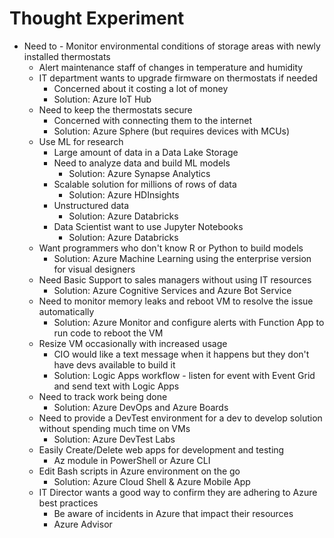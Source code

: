 # Thought Experiment

- Need to - Monitor environmental conditions of storage areas with newly installed thermostats
	- Alert maintenance staff of changes in temperature and humidity
	- IT department wants to upgrade firmware on thermostats if needed
		- Concerned about it costing a lot of money
		- Solution: Azure IoT Hub
	- Need to keep the thermostats secure
		- Concerned with connecting them to the internet
		- Solution: Azure Sphere (but requires devices with MCUs)
	- Use ML for research
		- Large amount of data in a Data Lake Storage
		- Need to analyze data and build ML models 
			- Solution: Azure Synapse Analytics
		- Scalable solution for millions of rows of data
			- Solution: Azure HDInsights
		- Unstructured data
			- Solution: Azure Databricks
		- Data Scientist want to use Jupyter Notebooks
			- Solution: Azure Databricks
	- Want programmers who don't know R or Python to build models
		- Solution: Azure Machine Learning using the enterprise version for visual designers
	- Need Basic Support to sales managers without using IT resources
		- Solution: Azure Cognitive Services and Azure Bot Service
	- Need to monitor memory leaks and reboot VM to resolve the issue automatically
		- Solution: Azure Monitor and configure alerts with Function App to run code to reboot the VM 
	- Resize VM occasionally with increased usage
		- CIO would like a text message when it happens but they don't have devs available to build it
		- Solution: Logic Apps workflow - listen for event with Event Grid and send text with Logic Apps
	- Need to track work being done
		- Solution: Azure DevOps and Azure Boards
	- Need to provide a DevTest environment for a dev to develop solution without spending much time on VMs
		- Solution: Azure DevTest Labs
	- Easily Create/Delete web apps for development and testing
		- Az module in PowerShell or Azure CLI
	- Edit Bash scripts in Azure environment on the go
		- Solution: Azure Cloud Shell & Azure Mobile App
	- IT Director wants a good way to confirm they are adhering to Azure best practices
		- Be aware of incidents in Azure that impact their resources
		- Azure Advisor